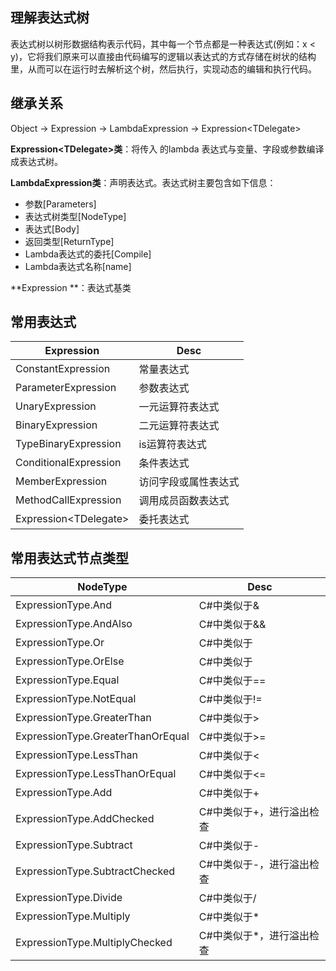 ## 理解表达式树

表达式树以树形数据结构表示代码，其中每一个节点都是一种表达式(例如：x < y)，它将我们原来可以直接由代码编写的逻辑以表达式的方式存储在树状的结构里，从而可以在运行时去解析这个树，然后执行，实现动态的编辑和执行代码。

## 继承关系

Object -> Expression -> LambdaExpression -> Expression\<TDelegate>

 **Expression\<TDelegate>类**：将传入 的lambda 表达式与变量、字段或参数编译成表达式树。

**LambdaExpression类**：声明表达式。表达式树主要包含如下信息：

* 参数[Parameters]
* 表达式树类型[NodeType]
* 表达式[Body]
* 返回类型[ReturnType]
* Lambda表达式的委托[Compile]
* Lambda表达式名称[name]

**Expression **：表达式基类

## 常用表达式
| Expression | Desc |
| ---- | ---- |
|ConstantExpression|常量表达式|
|ParameterExpression|参数表达式|
|UnaryExpression|一元运算符表达式|
|BinaryExpression|二元运算符表达式|
|TypeBinaryExpression|is运算符表达式|
|ConditionalExpression|条件表达式|
|MemberExpression|访问字段或属性表达式|
|MethodCallExpression|调用成员函数表达式|
|Expression\<TDelegate>|委托表达式|

## 常用表达式节点类型
| NodeType | Desc |
| ---- | ---- |
|ExpressionType.And| C#中类似于&|
| ExpressionType.AndAlso| C#中类似于&& |
| ExpressionType.Or| C#中类似于|
| ExpressionType.OrElse| C#中类似于|
| ExpressionType.Equal| C#中类似于==|
| ExpressionType.NotEqual| C#中类似于!=|
| ExpressionType.GreaterThan| C#中类似于>|
| ExpressionType.GreaterThanOrEqual| C#中类似于>=|
| ExpressionType.LessThan| C#中类似于<|
| ExpressionType.LessThanOrEqual| C#中类似于<=|
| ExpressionType.Add| C#中类似于+|
| ExpressionType.AddChecked| C#中类似于+，进行溢出检查|
| ExpressionType.Subtract| C#中类似于-|
| ExpressionType.SubtractChecked| C#中类似于-，进行溢出检查|
| ExpressionType.Divide| C#中类似于/|
| ExpressionType.Multiply| C#中类似于*|
| ExpressionType.MultiplyChecked| C#中类似于*，进行溢出检查|

